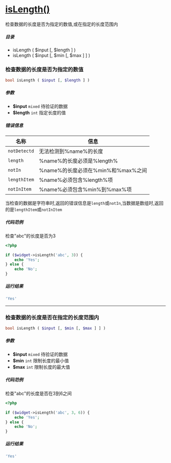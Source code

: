 [isLength()](http://twinh.github.com/widget/api/isLength)
=========================================================

检查数据的长度是否为指定的数值,或在指定的长度范围内

##### 目录
* isLength ( $input [, $length ] )
* isLength ( $input [, $min [, $max ] ] )

### 检查数据的长度是否为指定的数值
```php
bool isLength ( $input [, $length ] )
```

##### 参数
* **$input** `mixed` 待验证的数据
* **$length** `int` 指定长度的值

##### 错误信息
| **名称**              | **信息**                                                       | 
|-----------------------|----------------------------------------------------------------|
| `notDetectd`          | 无法检测到%name%的长度                                         |
| `length`              | %name%的长度必须是%length%                                     |
| `notIn`             	| %name%的长度必须在%min%和%max%之间                             |
| `lengthItem`          | %name%必须包含%length%项                                       |
| `notInItem`           | %name%必须包含%min%到%max%项                                   |

当检查的数据是字符串时,返回的错误信息是`length`或`notIn`,当数据是数组时,返回的是`lengthItem`或`notInItem`

##### 代码范例
检查"abc"的长度是否为3
```php
<?php
 
if ($widget->isLength('abc', 3)) {
    echo 'Yes';
} else {
    echo 'No';
}
```
##### 运行结果
```php
'Yes'
```
- - - -

### 检查数据的长度是否在指定的长度范围内
```php
bool isLength ( $input [, $min [, $max ] ] )
```

##### 参数
* **$input** `mixed` 待验证的数据
* **$min** `int` 限制长度的最小值
* **$max** `int` 限制长度的最大值

##### 代码范例
检查"abc"的长度是否在3到6之间
```php
<?php
 
if ($widget->isLength('abc', 3, 6)) {
    echo 'Yes';
} else {
    echo 'No';
}
```
##### 运行结果
```php
'Yes'
```
